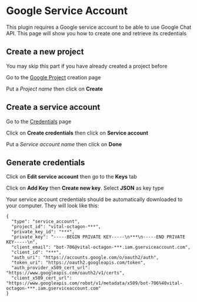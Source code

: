 # Google Service Account

This plugin requires a Google service account to be able to use Google Chat API. This page will show you how to create one and retrieve its credentials

## Create a new project

You may skip this part if you have already created a project before

Go to the [Google Project](https://console.cloud.google.com/projectcreate) creation page

Put a _Project name_ then click on **Create**

## Create a service account

Go to the [Credentials](https://console.cloud.google.com/apis/credentials) page

Click on **Create credentials** then click on **Service account**

Put a _Service account name_ then click on **Done**

## Generate credentials

Click on **Edit service account** then go to the **Keys** tab

Click on **Add Key** then **Create new key**. Select **JSON** as key type

Your service account credentials should be automatically downloaded to your computer. They will look like this:

```
{
  "type": "service_account",
  "project_id": "vital-octagon-***",
  "private_key_id": "***",
  "private_key": "-----BEGIN PRIVATE KEY-----\n***\n-----END PRIVATE KEY-----\n",
  "client_email": "bot-706@vital-octagon-***.iam.gserviceaccount.com",
  "client_id": "***",
  "auth_uri": "https://accounts.google.com/o/oauth2/auth",
  "token_uri": "https://oauth2.googleapis.com/token",
  "auth_provider_x509_cert_url": "https://www.googleapis.com/oauth2/v1/certs",
  "client_x509_cert_url": "https://www.googleapis.com/robot/v1/metadata/x509/bot-706%40vital-octagon-***.iam.gserviceaccount.com"
}
```
